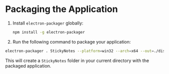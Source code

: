 # Packaging the Application

1. Install `electron-packager` globally:
   ```bash
   npm install -g electron-packager
   ```

2. Run the following command to package your application:

```bash
electron-packager . StickyNotes --platform=win32 --arch=x64 --out=./dist
```

This will create a `StickyNotes` folder in your current directory with the packaged application.


